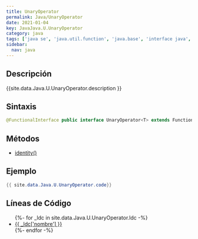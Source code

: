 ```yaml
---
title: UnaryOperator
permalink: Java/UnaryOperator
date: 2021-01-04
key: JavaJava.U.UnaryOperator
category: java
tags: ['java se', 'java.util.function', 'java.base', 'interface java', 'Java 1.8']
sidebar: 
  nav: java
---
```


## Descripción
{{site.data.Java.U.UnaryOperator.description }}

## Sintaxis
~~~java
@FunctionalInterface public interface UnaryOperator<T> extends Function<T,T>
~~~

## Métodos
* [identity()](/Java/UnaryOperator/identity)

## Ejemplo
~~~java
{{ site.data.Java.U.UnaryOperator.code}}
~~~

## Líneas de Código
<ul>
{%- for _ldc in site.data.Java.U.UnaryOperator.ldc -%}
   <li>
       <a href="{{_ldc['url'] }}">{{ _ldc['nombre'] }}</a>
   </li>
{%- endfor -%}
</ul>
